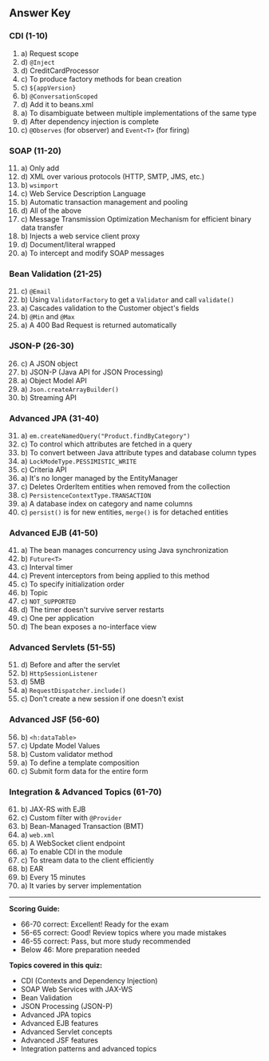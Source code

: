 
## Answer Key

### CDI (1-10)

1. a) Request scope
2. d) `@Inject`
3. d) CreditCardProcessor
4. c) To produce factory methods for bean creation
5. c) `${appVersion}`
6. b) `@ConversationScoped`
7. d) Add it to beans.xml
8. a) To disambiguate between multiple implementations of the same type
9. d) After dependency injection is complete
10. c) `@Observes` (for observer) and `Event<T>` (for firing)

### SOAP (11-20)

11. a) Only add
12. d) XML over various protocols (HTTP, SMTP, JMS, etc.)
13. b) `wsimport`
14. c) Web Service Description Language
15. b) Automatic transaction management and pooling
16. d) All of the above
17. c) Message Transmission Optimization Mechanism for efficient binary data transfer
18. b) Injects a web service client proxy
19. d) Document/literal wrapped
20. a) To intercept and modify SOAP messages

### Bean Validation (21-25)

21. c) `@Email`
22. b) Using `ValidatorFactory` to get a `Validator` and call `validate()`
23. a) Cascades validation to the Customer object's fields
24. b) `@Min` and `@Max`
25. a) A 400 Bad Request is returned automatically

### JSON-P (26-30)

26. c) A JSON object
27. b) JSON-P (Java API for JSON Processing)
28. a) Object Model API
29. a) `Json.createArrayBuilder()`
30. b) Streaming API

### Advanced JPA (31-40)

31. a) `em.createNamedQuery("Product.findByCategory")`
32. c) To control which attributes are fetched in a query
33. b) To convert between Java attribute types and database column types
34. a) `LockModeType.PESSIMISTIC_WRITE`
35. c) Criteria API
36. a) It's no longer managed by the EntityManager
37. c) Deletes OrderItem entities when removed from the collection
38. c) `PersistenceContextType.TRANSACTION`
39. a) A database index on category and name columns
40. c) `persist()` is for new entities, `merge()` is for detached entities

### Advanced EJB (41-50)

41. a) The bean manages concurrency using Java synchronization
42. b) `Future<T>`
43. c) Interval timer
44. c) Prevent interceptors from being applied to this method
45. c) To specify initialization order
46. b) Topic
47. c) `NOT_SUPPORTED`
48. d) The timer doesn't survive server restarts
49. c) One per application
50. d) The bean exposes a no-interface view

### Advanced Servlets (51-55)

51. d) Before and after the servlet
52. b) `HttpSessionListener`
53. d) 5MB
54. a) `RequestDispatcher.include()`
55. c) Don't create a new session if one doesn't exist

### Advanced JSF (56-60)

56. b) `<h:dataTable>`
57. c) Update Model Values
58. b) Custom validator method
59. a) To define a template composition
60. c) Submit form data for the entire form

### Integration & Advanced Topics (61-70)

61. b) JAX-RS with EJB
62. c) Custom filter with `@Provider`
63. b) Bean-Managed Transaction (BMT)
64. a) `web.xml`
65. b) A WebSocket client endpoint
66. a) To enable CDI in the module
67. c) To stream data to the client efficiently
68. b) EAR
69. b) Every 15 minutes
70. a) It varies by server implementation

---

**Scoring Guide:**

- 66-70 correct: Excellent! Ready for the exam
- 56-65 correct: Good! Review topics where you made mistakes
- 46-55 correct: Pass, but more study recommended
- Below 46: More preparation needed

**Topics covered in this quiz:**

- CDI (Contexts and Dependency Injection)
- SOAP Web Services with JAX-WS
- Bean Validation
- JSON Processing (JSON-P)
- Advanced JPA topics
- Advanced EJB features
- Advanced Servlet concepts
- Advanced JSF features
- Integration patterns and advanced topics
